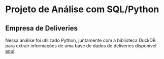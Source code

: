 # Projeto de Análise com SQL/Python 

## Empresa de Deliveries

Nessa análise foi utilizado Python, juntamente com a biblioteca DuckDB para extrair informações de uma base de dados de deliveries disponível <a href = ''> aqui</a>.
